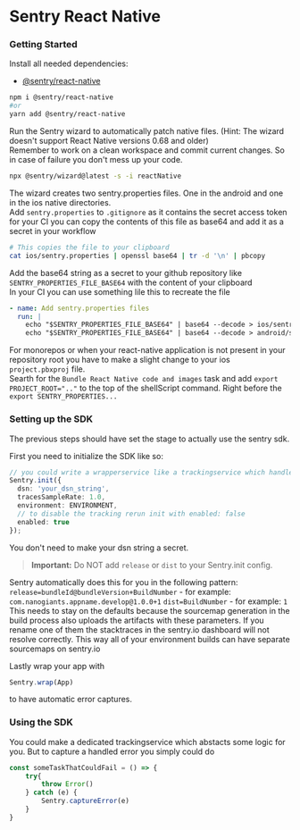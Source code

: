 # Sentry React Native


### Getting Started
Install all needed dependencies:
* [@sentry/react-native](https://www.npmjs.com/package/@sentry/react-native)

```bash
npm i @sentry/react-native
#or
yarn add @sentry/react-native
```

Run the Sentry wizard to automatically patch native files. (Hint: The wizard doesn't support React Native versions 0.68 and older)  
Remember to work on a clean workspace and commit current changes. So in case of failure you don't mess up your code.
```bash
npx @sentry/wizard@latest -s -i reactNative
```

The wizard creates two sentry.properties files. One in the android and one in the ios native directories.  
Add `sentry.properties` to `.gitignore` as it contains the secret access token for your CI you can copy the contents of this file as base64 and add it as a secret in your workflow
```bash
# This copies the file to your clipboard
cat ios/sentry.properties | openssl base64 | tr -d '\n' | pbcopy
```
Add the base64 string as a secret to your github repository like `SENTRY_PROPERTIES_FILE_BASE64` with the content of your clipboard  
In your CI you can use something lile this to recreate the file
```yaml
- name: Add sentry.properties files
  run: |
    echo "$SENTRY_PROPERTIES_FILE_BASE64" | base64 --decode > ios/sentry.properties
    echo "$SENTRY_PROPERTIES_FILE_BASE64" | base64 --decode > android/sentry.properties
```

For monorepos or when your react-native application is not present in your repository root you have to make a slight change to your ios `project.pbxproj` file.  
Searth for the `Bundle React Native code and images` task and add `export PROJECT_ROOT=".."` to the top of the shellScript command. Right before the `export SENTRY_PROPERTIES...`


### Setting up the SDK
The previous steps should have set the stage to actually use the sentry sdk.  

First you need to initialize the SDK like so:

```ts
// you could write a wrapperservice like a trackingservice which handles this for you.
Sentry.init({
  dsn: 'your_dsn_string',
  tracesSampleRate: 1.0,
  environment: ENVIRONMENT,
  // to disable the tracking rerun init with enabled: false
  enabled: true
});
```
You don't need to make your dsn string a secret.

> **Important:** Do NOT add `release` or `dist` to your Sentry.init config.

Sentry automatically does this for you in the following pattern:
`release=bundleId@bundleVersion+BuildNumber` - for example: `com.nanogiants.appname.develop@1.0.0+1`
`dist=BuildNumber` - for example: `1`
This needs to stay on the defaults because the sourcemap generation in the build process also uploads the artifacts with these parameters. If you rename one of them the stacktraces in the sentry.io dashboard will not resolve correctly.
This way all of your environment builds can have separate sourcemaps on sentry.io

Lastly wrap your app with
```ts
Sentry.wrap(App)
```
to have automatic error captures.

### Using the SDK
You could make a dedicated trackingservice which abstacts some logic for you.
But to capture a handled error you simply could do

```ts
const someTaskThatCouldFail = () => {
    try{
        throw Error()
    } catch (e) {
        Sentry.captureError(e)
    }
}
```

